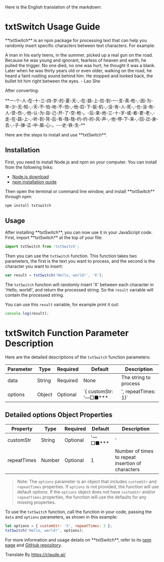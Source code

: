 Here is the English translation of the markdown:

# txtSwitch Usage Guide

\*\*txtSwitch\*\* is an npm package for processing text that can help you randomly insert specific characters between text characters. For example:

A man in his early teens, in the summer, picked up a real gun on the road. Because he was young and ignorant, fearless of heaven and earth, he pulled the trigger. No one died, no one was hurt, he thought it was a blank. Later when he was thirty years old or even older, walking on the road, he heard a faint rustling sound behind him. He stopped and looked back, the bullet hit him right between the eyes. - Lao She

After converting: 

\*\*一-个-人-在-十-三-四-岁-的-夏-天-,-在-路-上-捡-到-一-支-真-枪-,-因-为-年-少-无-知-,-天-不-怕-地-不-怕-,-他-扣-下-扳-机-,-没-有-人-死-,-也-没-有-人-受-伤-,-他-认-为-自-己-开-了-空-枪-。-后-来-他-三-十-岁-或-者-更-老-,-走-在-路-上-,-听-到-背-后-有-隐-隐-约-约-的-风-声-,-他-停-下-来-,-回-过-身-去-,-子-弹-正-中-眉-心-。---史-铁-生-\*\*

Here are the steps to install and use \*\*txtSwitch\*\*.

## Installation

First, you need to install Node.js and npm on your computer. You can install from the following links:

- [Node.js download](https://nodejs.org/en/download/)
- [npm installation guide](https://www.npmjs.cn/getting-started/)

Then open the terminal or command line window, and install \*\*txtSwitch\*\* through npm:

```bash
npm install txtswitch
```

## Usage

After installing \*\*txtSwitch\*\*, you can now use it in your JavaScript code. First, import \*\*txtSwitch\*\* at the top of your file: 

```javascript
import txtSwitch from 'txtSwitch';
```

Then you can use the `txtSwitch` function. This function takes two parameters, the first is the text you want to process, and the second is the character you want to insert:

```javascript
var result = txtSwitch('Hello, world!', 'X'); 
```

The `txtSwitch` function will randomly insert 'X' between each character in 'Hello, world!', and return the processed string. So the `result` variable will contain the processed string. 

You can use this `result` variable, for example print it out:

```javascript
console.log(result);
```

# txtSwitch Function Parameter Description

Here are the detailed descriptions of the `txtSwitch` function parameters:

| Parameter | Type | Required | Default | Description |
|-|-|-|-|-|
| data | String | Required | None | The string to process | 
| options | Object | Optional | `{ customStr: '—□■\*\*\*|', repeatTimes: 1}` | Custom options including custom string of characters to insert and number of repeats |

## Detailed options Object Properties

| Property | Type | Required | Default | Description |
|-|-|-|-|-|
| customStr | String | Optional | '—□■\*\*\*|' | Custom characters to insert into data |
| repeatTimes | Number | Optional | 1 | Number of times to repeat insertion of characters |

> Note: The `options` parameter is an object that includes `customStr` and `repeatTimes` properties. If `options` is not provided, the function will use default options. If the `options` object does not have `customStr` and/or `repeatTimes` properties, the function will use the defaults for any missing properties.

To use the `txtSwitch` function, call the function in your code, passing the `data` and `options` parameters, as shown in this example:

```javascript
let options = { customStr: 'X', repeatTimes: 2 };
txtSwitch('Hello, world!', options); 
```

For more information and usage details on \*\*txtSwitch\*\*, refer to its [npm page](https://www.npmjs.com/package/txtswitch) and [GitHub repository](https://github.com/fangxiaoxingit/txtSwitch).

Translate By https://claude.ai/